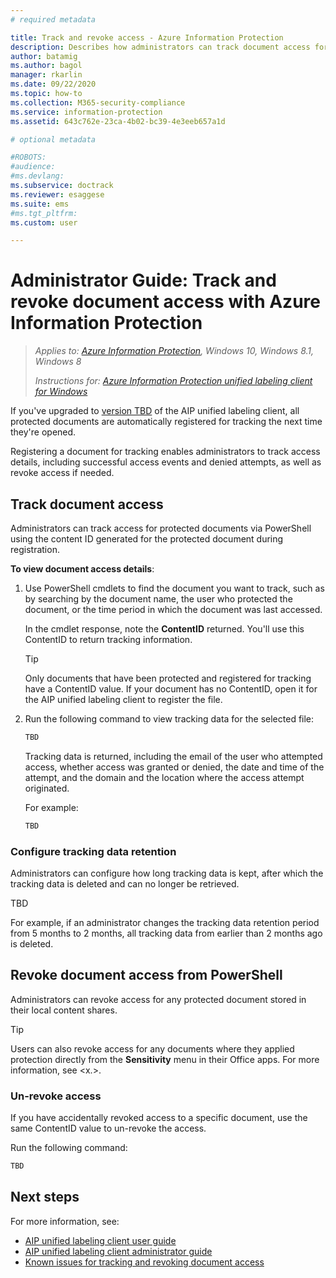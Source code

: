 ```yaml
---
# required metadata

title: Track and revoke access - Azure Information Protection
description: Describes how administrators can track document access for protected documents, as well as revoke access if needed.
author: batamig
ms.author: bagol
manager: rkarlin
ms.date: 09/22/2020
ms.topic: how-to
ms.collection: M365-security-compliance
ms.service: information-protection
ms.assetid: 643c762e-23ca-4b02-bc39-4e3eeb657a1d

# optional metadata

#ROBOTS:
#audience:
#ms.devlang:
ms.subservice: doctrack
ms.reviewer: esaggese
ms.suite: ems
#ms.tgt_pltfrm:
ms.custom: user

---
```


# Administrator Guide: Track and revoke document access with Azure Information Protection

>*Applies to: [Azure Information Protection](https://azure.microsoft.com/pricing/details/information-protection), Windows 10, Windows 8.1, Windows 8*
>
> *Instructions for: [Azure Information Protection unified labeling client for Windows](../faqs.md#whats-the-difference-between-the-azure-information-protection-classic-and-unified-labeling-clients)*

If you've upgraded to [version TBD](unifiedlabelingclient-version-release-history.md#version-tbd-public-preview) of the AIP unified labeling client, all protected documents are automatically registered for tracking the next time they're opened. 

Registering a document for tracking enables administrators to track access details, including successful access events and denied attempts, as well as revoke access if needed.

## Track document access

Administrators can track access for protected documents via PowerShell using the content ID generated for the protected document during registration.

**To view document access details**:

1. Use PowerShell cmdlets to find the document you want to track, such as by searching by the document name, the user who protected the document, or the time period in which the document was last accessed.

    In the cmdlet response, note the **ContentID** returned. You'll use this ContentID to return tracking information.

    > [!TIP]
    > Only documents that have been protected and registered for tracking have a ContentID value. If your document has no ContentID, open it for the AIP unified labeling client to register the file.

1. Run the following command to view tracking data for the selected file:

    ```PowerShell
    TBD
    ```
    Tracking data is returned, including the email of the user who attempted access, whether access was granted or denied, the date and time of the attempt, and the domain and the location where the access attempt originated. 

    For example:
    
    ```PowerShell
    TBD
    ```

### Configure tracking data retention

Administrators can configure how long tracking data is kept, after which the tracking data is deleted and can no longer be retrieved.

TBD

For example, if an administrator changes the tracking data retention period from 5 months to 2 months, all tracking data from earlier than 2 months ago is deleted.

## Revoke document access from PowerShell

Administrators can revoke access for any protected document stored in their local content shares.

> [!TIP]
> Users can also revoke access for any documents where they applied protection directly from the **Sensitivity** menu in their Office apps. For more information, see <x.>.

### Un-revoke access

If you have accidentally revoked access to a specific document, use the same ContentID value to un-revoke the access. 

Run the following command:

```PowerShell
TBD
```

## Next steps

For more information, see:

- [AIP unified labeling client user guide](clientv2-user-guide.md)
- [AIP unified labeling client administrator guide](clientv2-admin-guide.md)
- [Known issues for tracking and revoking document access](../known-issues.md#tracking-and-revoking-document-access)
